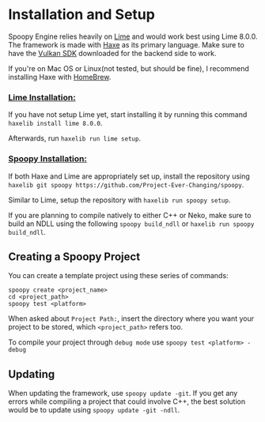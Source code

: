 Installation and Setup
====

Spoopy Engine relies heavily on [Lime](https://lime.openfl.org) and would work best using Lime 8.0.0. The framework is made with [Haxe](http://www.haxe.org/download) as its primary language. Make sure to have the [Vulkan SDK](https://vulkan.lunarg.com/) downloaded for the backend side to work.

If you're on Mac OS or Linux(not tested, but should be fine), I recommend installing Haxe with [HomeBrew](https://brew.sh).

### <ins>**Lime Installation:**</ins>

If you have not setup Lime yet, start installing it by running this command `haxelib install lime 8.0.0`.

Afterwards, run `haxelib run lime setup`.


### <ins>**Spoopy Installation:**</ins>

If both Haxe and Lime are appropriately set up, install the repository using `haxelib git spoopy https://github.com/Project-Ever-Changing/spoopy`.

Similar to Lime, setup the repository with `haxelib run spoopy setup`.

If you are planning to compile natively to either C++ or Neko, make sure to build an NDLL using the following `spoopy build_ndll` or `haxelib run spoopy build_ndll`.

## Creating a Spoopy Project

You can create a template project using these series of commands:

    spoopy create <project_name>
    cd <project_path>
    spoopy test <platform>

When asked about `Project Path:`, insert the directory where you want your project to be stored, which `<project_path>` refers too. 

To compile your project through `debug mode` use `spoopy test <platform> -debug`

## Updating

When updating the framework, use `spoopy update -git`. If you get any errors while compiling a project that could involve C++, the best solution would be to update using `spoopy update -git -ndll`.
